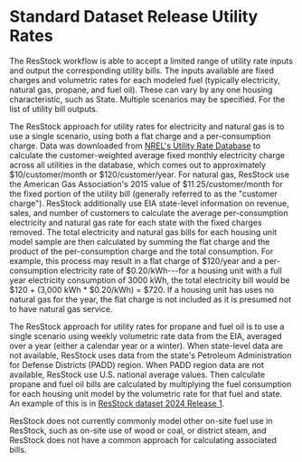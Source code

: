 # Standard Dataset Release Utility Rates
The ResStock workflow is able to accept a limited range of utility rate inputs and output the corresponding utility bills. The inputs available are fixed charges and volumetric rates for each modeled fuel (typically electricity, natural gas, propane, and fuel oil). These can vary by any one housing characteristic, such as State. Multiple scenarios may be specified. For the list of utility bill outputs.

The ResStock approach for utility rates for electricity and natural gas is to use a single scenario, using both a flat charge and a per-consumption charge. Data was downloaded from [NREL's Utility Rate Database](https://openei.org/wiki/Utility_Rate_Database) to calculate the customer-weighted average fixed monthly electricity charge across all utilities in the database, which comes out to approximately \$10/customer/month or \$120/customer/year. For natural gas, ResStock use the American Gas Association's 2015 value of \$11.25/customer/month for the fixed portion of the utility bill (generally referred to as the "customer charge"). ResStock additionally use EIA state-level information on revenue, sales, and number of customers to calculate the average per-consumption electricity and natural gas rate for each state with the fixed charges removed. The total electricity and natural gas bills for each housing unit model sample are then calculated by summing the flat charge and the product of the per-consumption charge and the total consumption. For example, this process may result in a flat charge of \$120/year and a per-consumption electricity rate of \$0.20/kWh---for a housing unit with a full year electricity consumption of 3000 kWh, the total electricity bill would be \$120 + (3,000 kWh * \$0.20/kWh) = \$720. If a housing unit has uses no natural gas for the year, the flat charge is not included as it is presumed not to have natural gas service. 

The ResStock approach for utility rates for propane and fuel oil is to use a single scenario using weekly volumetric rate data from the EIA, averaged over a year (either a calendar year or a winter). When state-level data are not available, ResStock uses data from the state's Petroleum Administration for Defense Districts (PADD) region. When PADD region data are not available, ResStock use U.S. national average values. Then calculate propane and fuel oil bills are calculated by multiplying the fuel consumption for each housing unit model by the volumetric rate for that fuel and state. An example of this is in [ResStock dataset 2024 Release 1](https://www.nrel.gov/docs/fy24osti/88109.pdf).

ResStock does not currently commonly model other on-site fuel use in ResStock, such as on-site use of wood or coal, or district steam, and ResStock does not have a common approach for calculating associated bills.
